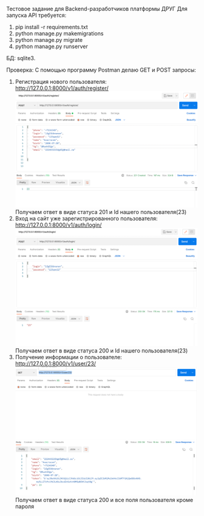 Тестовое задание для Backend-разработчиков платформы ДРУГ
Для запуска API требуется:
1) pip install -r requirements.txt
2) python manage.py makemigrations
3) python manage.py migrate
4) python manage.py runserver

БД: sqlite3.

Проверка:
C помощью программу Postman делаю GET и POST запросы:
1) Регистрация нового пользователя:
http://127.0.0.1:8000/v1/auth/register/
![img.png](Announcement/img/img.png)
Получаем ответ в виде статуса 201 и Id нашего пользователя(23)
2) Вход на сайт уже зарегистрированного пользователя:
http://127.0.0.1:8000/v1/auth/login/ 
![img_1.png](Announcement/img/img_1.png)
Получаем ответ в виде статуса 200 и Id нашего пользователя(23)
3) Получение информации о пользователе:
http://127.0.0.1:8000/v1/user/23/
![img_2.png](Announcement/img/img_2.png)
Получаем ответ в виде статуса 200 и все поля пользователя кроме пароля